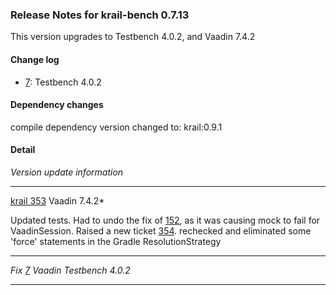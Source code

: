 ### Release Notes for krail-bench 0.7.13

This version upgrades to Testbench 4.0.2, and Vaadin 7.4.2

#### Change log

-   [7](https://github.com/davidsowerby/krail-bench/issues/7): Testbench 4.0.2


#### Dependency changes

   compile dependency version changed to: krail:0.9.1

#### Detail

*Version update information*


---
[krail 353](https://github.com/*davidsowerby/krail/issues/353) Vaadin 7.4.2*

Updated tests.  Had to undo the fix of [152](https://github.com/davidsowerby/krail-bench/issues/152), as it was causing mock to fail for VaadinSession.  Raised a new ticket [354](https://github.com/davidsowerby/krail-bench/issues/354).
rechecked and eliminated some 'force' statements in the Gradle ResolutionStrategy


---
*Fix [7](https://github.com/davidsowerby/krail-bench/issues/7) Vaadin Testbench 4.0.2*


---
